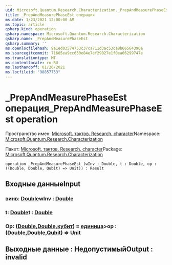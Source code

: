 ```yaml
---
uid: Microsoft.Quantum.Research.Characterization._PrepAndMeasurePhaseEst
title: _PrepAndMeasurePhaseEst операция
ms.date: 1/23/2021 12:00:00 AM
ms.topic: article
qsharp.kind: operation
qsharp.namespace: Microsoft.Quantum.Research.Characterization
qsharp.name: _PrepAndMeasurePhaseEst
qsharp.summary: ''
ms.openlocfilehash: 9a1ed03574753c37ca711d3ac53ca8b66564390a
ms.sourcegitcommit: 71605ea9cc630e84e7ef29027e1f0ea06299747e
ms.translationtype: MT
ms.contentlocale: ru-RU
ms.lasthandoff: 01/26/2021
ms.locfileid: "98857753"
---
```

# <a name="_prepandmeasurephaseest-operation"></a><span data-ttu-id="c52f4-102">_PrepAndMeasurePhaseEst операция</span><span class="sxs-lookup"><span data-stu-id="c52f4-102">_PrepAndMeasurePhaseEst operation</span></span>

<span data-ttu-id="c52f4-103">Пространство имен: [Microsoft. тактов. Research. character](xref:Microsoft.Quantum.Research.Characterization)</span><span class="sxs-lookup"><span data-stu-id="c52f4-103">Namespace: [Microsoft.Quantum.Research.Characterization](xref:Microsoft.Quantum.Research.Characterization)</span></span>

<span data-ttu-id="c52f4-104">Пакет: [Microsoft. тактов. Research. character](https://nuget.org/packages/Microsoft.Quantum.Research.Characterization)</span><span class="sxs-lookup"><span data-stu-id="c52f4-104">Package: [Microsoft.Quantum.Research.Characterization](https://nuget.org/packages/Microsoft.Quantum.Research.Characterization)</span></span>




```qsharp
operation _PrepAndMeasurePhaseEst (wInv : Double, t : Double, op : ((Double, Double, Qubit) => Unit)) : Result
```


## <a name="input"></a><span data-ttu-id="c52f4-105">Входные данные</span><span class="sxs-lookup"><span data-stu-id="c52f4-105">Input</span></span>

### <a name="winv--double"></a><span data-ttu-id="c52f4-106">винв: [Double](xref:microsoft.quantum.lang-ref.double)</span><span class="sxs-lookup"><span data-stu-id="c52f4-106">wInv : [Double](xref:microsoft.quantum.lang-ref.double)</span></span>




### <a name="t--double"></a><span data-ttu-id="c52f4-107">t: [Double](xref:microsoft.quantum.lang-ref.double)</span><span class="sxs-lookup"><span data-stu-id="c52f4-107">t : [Double](xref:microsoft.quantum.lang-ref.double)</span></span>




### <a name="op--doubledoublequbit--unit"></a><span data-ttu-id="c52f4-108">Op: ([Double](xref:microsoft.quantum.lang-ref.double),[Double](xref:microsoft.quantum.lang-ref.double),[кубит](xref:microsoft.quantum.lang-ref.qubit)) = [единица](xref:microsoft.quantum.lang-ref.unit)></span><span class="sxs-lookup"><span data-stu-id="c52f4-108">op : ([Double](xref:microsoft.quantum.lang-ref.double),[Double](xref:microsoft.quantum.lang-ref.double),[Qubit](xref:microsoft.quantum.lang-ref.qubit)) => [Unit](xref:microsoft.quantum.lang-ref.unit)</span></span> 





## <a name="output--__invalidresult__"></a><span data-ttu-id="c52f4-109">Выходные данные __: <Result> Недопустимый__</span><span class="sxs-lookup"><span data-stu-id="c52f4-109">Output : __invalid<Result>__</span></span>

